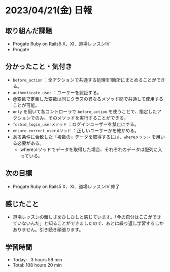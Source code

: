 # 2023/04/21(金) 日報
## 取り組んだ課題
- Progate Ruby on Rails5 X、Ⅺ、道場レッスンⅣ
- Progate 

## 分かったこと・気付き
- `before_action` ：全アクションで共通する処理を1箇所にまとめることができる。
- `authenticate_user` ：ユーザーを認証する。
- @変数で定義した変数は同じクラスの異なるメソッド間で共通して使用することが可能。
- `only` を用いて各コントローラで `before_action` を使うことで、指定したアクションでのみ、そのメソッドを実行することができる。
- `forbid_login_userメソッド` ：ログインユーザーを禁止にする。
- `ensure_correct_userメソッド` ：正しいユーザーかを確かめる。
- ある条件に合致した「複数の」データを取得するには、`whereメソッド` を用いる必要がある。
  - whereメソッドでデータを取得した場合、それぞれのデータは配列に入っている。

## 次の目標
- Progate Ruby on Rails5 X、Ⅺ、道場レッスンⅣ 修了

## 感じたこと
- 道場レッスンの難しさをひしひしと感じています。「今の自分はここができていないんだ」と知ることができましたので、あとは繰り返し学習するしかありません。引き続き頑張ります。

## 学習時間
- Today:&nbsp;&nbsp;&nbsp;3 hours 59 min
- Total: 108 hours 20 min
